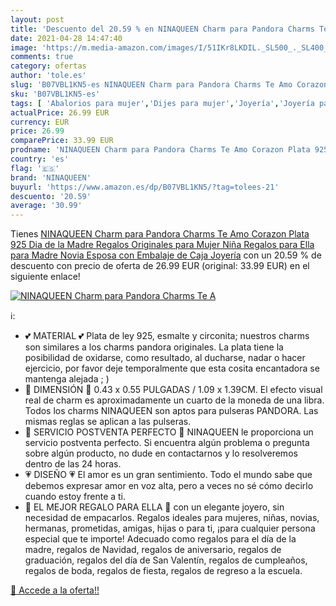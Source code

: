 ```yaml
---
layout: post
title: 'Descuento del 20.59 % en NINAQUEEN Charm para Pandora Charms Te A'
date: 2021-04-28 14:47:40
image: 'https://m.media-amazon.com/images/I/51IKr8LKDIL._SL500_._SL400_.jpg'
comments: true
category: ofertas
author: 'tole.es'
slug: 'B07VBL1KN5-es NINAQUEEN Charm para Pandora Charms Te Amo Corazon Plata...'
sku: 'B07VBL1KN5-es'
tags: [ 'Abalorios para mujer','Dijes para mujer','Joyería','Joyería para mujer','ninaqueen','pandora', ]
actualPrice: 26.99 EUR
currency: EUR
price: 26.99
comparePrice: 33.99 EUR
prodname: 'NINAQUEEN Charm para Pandora Charms Te Amo Corazon Plata 925 Dia de la Madre Regalos Originales para Mujer Niña Regalos para Ella para Madre Novia Esposa con Embalaje de Caja Joyería'
country: 'es'
flag: '🇪🇸'
brand: 'NINAQUEEN'
buyurl: 'https://www.amazon.es/dp/B07VBL1KN5/?tag=tolees-21'
descuento: '20.59'
average: '30.99'
---
```


Tienes [NINAQUEEN Charm para Pandora Charms Te Amo Corazon Plata 925 Dia de la Madre Regalos Originales para Mujer Niña Regalos para Ella para Madre Novia Esposa con Embalaje de Caja Joyería](https://www.amazon.es/dp/B07VBL1KN5/?tag=tolees-21) con un 20.59 % de descuento con precio de oferta de 26.99 EUR (original: 33.99 EUR) en el siguiente enlace!

[![NINAQUEEN Charm para Pandora Charms Te A](https://m.media-amazon.com/images/I/51IKr8LKDIL._SL500_._SL400_.jpg)](https://www.amazon.es/dp/B07VBL1KN5/?tag=tolees-21)

ℹ️:

- 💕 MATERIAL 💕 Plata de ley 925, esmalte y circonita; nuestros charms son similares a los charms pandora originales. La plata tiene la posibilidad de oxidarse, como resultado, al ducharse, nadar o hacer ejercicio, por favor deje temporalmente que esta cosita encantadora se mantenga alejada ; )
- 💞 DIMENSIÓN 💞 0.43 x 0.55 PULGADAS / 1.09 x 1.39CM. El efecto visual real de charm es aproximadamente un cuarto de la moneda de una libra. Todos los charms NINAQUEEN son aptos para pulseras PANDORA. Las mismas reglas se aplican a las pulseras.
- 🎁 SERVICIO POSTVENTA PERFECTO 🎁 NINAQUEEN le proporciona un servicio postventa perfecto. Si encuentra algún problema o pregunta sobre algún producto, no dude en contactarnos y lo resolveremos dentro de las 24 horas.
- 💗 DISEÑO 💗 El amor es un gran sentimiento. Todo el mundo sabe que debemos expresar amor en voz alta, pero a veces no sé cómo decirlo cuando estoy frente a ti.
- 💝 EL MEJOR REGALO PARA ELLA 💝 con un elegante joyero, sin necesidad de empacarlos. Regalos ideales para mujeres, niñas, novias, hermanas, prometidas, amigas, hijas o para ti, ¡para cualquier persona especial que te importe! Adecuado como regalos para el día de la madre, regalos de Navidad, regalos de aniversario, regalos de graduación, regalos del día de San Valentín, regalos de cumpleaños, regalos de boda, regalos de fiesta, regalos de regreso a la escuela.

[🛒 Accede a la oferta!!](https://www.amazon.es/dp/B07VBL1KN5/?tag=tolees-21)

